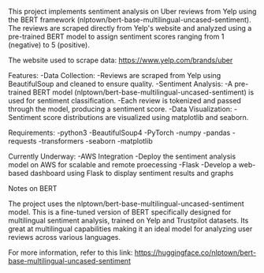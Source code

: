 This project implements sentiment analysis on Uber reviews from Yelp using the BERT framework (nlptown/bert-base-multilingual-uncased-sentiment). The reviews are scraped directly from Yelp's website and analyzed using a pre-trained BERT model to assign sentiment scores ranging from 1 (negative) to 5 (positive).

The website used to scrape data: https://www.yelp.com/brands/uber

Features:
    -Data Collection:
        -Reviews are scraped from Yelp using BeautifulSoup and cleaned to ensure quality.
    -Sentiment Analysis:
        -A pre-trained BERT model (nlptown/bert-base-multilingual-uncased-sentiment) is used for sentiment classification.
        -Each review is tokenized and passed through the model, producing a sentiment score.
    -Data Visualization:
        -Sentiment score distributions are visualized using matplotlib and seaborn.

Requirements: 
    -python3
    -BeautifulSoup4
    -PyTorch
    -numpy
    -pandas
    -requests
    -transformers
    -seaborn
    -matplotlib


Currently Underway:
    -AWS Integration
        -Deploy the sentiment analysis model on AWS for scalable and remote proecessing
    -Flask
        -Develop a web-based dashboard using Flask to display sentiment results and graphs

Notes on BERT

The project uses the nlptown/bert-base-multilingual-uncased-sentiment model. This is a fine-tuned version of BERT specifically designed for multilingual sentiment analysis, trained on Yelp and Trustpilot datasets. Its great at multilingual capabilities making it an ideal model for analyzing user reviews across various languages.

For more information, refer to this link: https://huggingface.co/nlptown/bert-base-multilingual-uncased-sentiment
